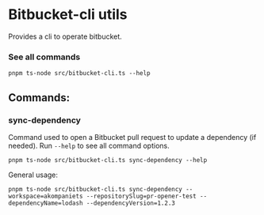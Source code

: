# Bitbucket-cli utils

Provides a cli to operate bitbucket.

### See all commands

```
pnpm ts-node src/bitbucket-cli.ts --help
```

## Commands:
### sync-dependency
Command used to open a Bitbucket pull request to update a dependency (if needed). Run `--help` to see all command options.

```
pnpm ts-node src/bitbucket-cli.ts sync-dependency --help
```
General usage:
```
pnpm ts-node src/bitbucket-cli.ts sync-dependency --workspace=akompaniets --repositorySlug=pr-opener-test --dependencyName=lodash --dependencyVersion=1.2.3
```